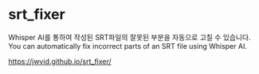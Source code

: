 # srt_fixer
Whisper AI를 통하여 작성된 SRT파일의 잘못된 부분을 자동으로 고칠 수 있습니다. 
You can automatically fix incorrect parts of an SRT file using Whisper AI.

https://jwvid.github.io/srt_fixer/
